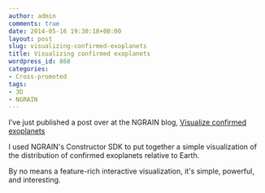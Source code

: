 ```yaml
---
author: admin
comments: true
date: 2014-05-16 19:30:18+00:00
layout: post
slug: visualizing-confirmed-exoplanets
title: Visualizing confirmed exoplanets
wordpress_id: 868
categories:
- Cross-promoted
tags:
- 3D
- NGRAIN
---
```


I’ve just published a post over at the NGRAIN blog, [Visualize confirmed exoplanets](http://www.ngrain.com/visualize-confirmed-exoplanets/)

I used NGRAIN's Constructor SDK to put together a simple visualization of the distribution of confirmed exoplanets relative to Earth.

By no means a feature-rich interactive visualization, it's simple, powerful, and interesting.


### 



